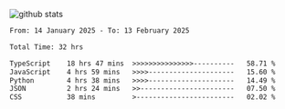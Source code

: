 
![github stats](https://github-readme-stats.vercel.app/api?username=realmahd1&show_icons=true&theme=codeSTACKr&hide_rank=true&count_private=true)

<!--START_SECTION:waka-->

```txt
From: 14 January 2025 - To: 13 February 2025

Total Time: 32 hrs

TypeScript    18 hrs 47 mins  >>>>>>>>>>>>>>>----------   58.71 %
JavaScript    4 hrs 59 mins   >>>>---------------------   15.60 %
Python        4 hrs 38 mins   >>>>---------------------   14.49 %
JSON          2 hrs 24 mins   >>-----------------------   07.50 %
CSS           38 mins         >------------------------   02.02 %
```

<!--END_SECTION:waka-->
